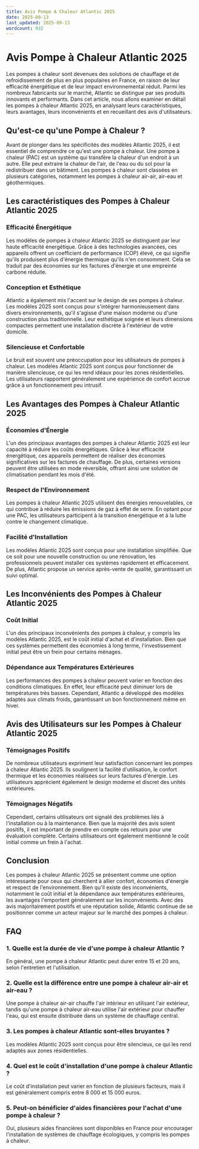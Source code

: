 ```yaml
---
title: Avis Pompe A Chaleur Atlantic 2025
date: 2025-09-13
last_updated: 2025-09-13
wordcount: 932
---
```


# Avis Pompe à Chaleur Atlantic 2025

Les pompes à chaleur sont devenues des solutions de chauffage et de refroidissement de plus en plus populaires en France, en raison de leur efficacité énergétique et de leur impact environnemental réduit. Parmi les nombreux fabricants sur le marché, Atlantic se distingue par ses produits innovants et performants. Dans cet article, nous allons examiner en détail les pompes à chaleur Atlantic 2025, en analysant leurs caractéristiques, leurs avantages, leurs inconvénients et en recueillant des avis d'utilisateurs.

## Qu'est-ce qu'une Pompe à Chaleur ?

Avant de plonger dans les spécificités des modèles Atlantic 2025, il est essentiel de comprendre ce qu'est une pompe à chaleur. Une pompe à chaleur (PAC) est un système qui transfère la chaleur d'un endroit à un autre. Elle peut extraire la chaleur de l'air, de l'eau ou du sol pour la redistribuer dans un bâtiment. Les pompes à chaleur sont classées en plusieurs catégories, notamment les pompes à chaleur air-air, air-eau et géothermiques.

## Les caractéristiques des Pompes à Chaleur Atlantic 2025

### Efficacité Énergétique

Les modèles de pompes à chaleur Atlantic 2025 se distinguent par leur haute efficacité énergétique. Grâce à des technologies avancées, ces appareils offrent un coefficient de performance (COP) élevé, ce qui signifie qu'ils produisent plus d'énergie thermique qu'ils n'en consomment. Cela se traduit par des économies sur les factures d'énergie et une empreinte carbone réduite.

### Conception et Esthétique

Atlantic a également mis l'accent sur le design de ses pompes à chaleur. Les modèles 2025 sont conçus pour s'intégrer harmonieusement dans divers environnements, qu'il s'agisse d'une maison moderne ou d'une construction plus traditionnelle. Leur esthétique soignée et leurs dimensions compactes permettent une installation discrète à l'extérieur de votre domicile.

### Silencieuse et Confortable

Le bruit est souvent une préoccupation pour les utilisateurs de pompes à chaleur. Les modèles Atlantic 2025 sont conçus pour fonctionner de manière silencieuse, ce qui les rend idéaux pour les zones résidentielles. Les utilisateurs rapportent généralement une expérience de confort accrue grâce à un fonctionnement peu intrusif.

## Les Avantages des Pompes à Chaleur Atlantic 2025

### Économies d'Énergie

L'un des principaux avantages des pompes à chaleur Atlantic 2025 est leur capacité à réduire les coûts énergétiques. Grâce à leur efficacité énergétique, ces appareils permettent de réaliser des économies significatives sur les factures de chauffage. De plus, certaines versions peuvent être utilisées en mode réversible, offrant ainsi une solution de climatisation pendant les mois d'été.

### Respect de l'Environnement

Les pompes à chaleur Atlantic 2025 utilisent des énergies renouvelables, ce qui contribue à réduire les émissions de gaz à effet de serre. En optant pour une PAC, les utilisateurs participent à la transition énergétique et à la lutte contre le changement climatique.

### Facilité d'Installation

Les modèles Atlantic 2025 sont conçus pour une installation simplifiée. Que ce soit pour une nouvelle construction ou une rénovation, les professionnels peuvent installer ces systèmes rapidement et efficacement. De plus, Atlantic propose un service après-vente de qualité, garantissant un suivi optimal.

## Les Inconvénients des Pompes à Chaleur Atlantic 2025

### Coût Initial

L'un des principaux inconvénients des pompes à chaleur, y compris les modèles Atlantic 2025, est le coût initial d'achat et d'installation. Bien que ces systèmes permettent des économies à long terme, l'investissement initial peut être un frein pour certains ménages.

### Dépendance aux Températures Extérieures

Les performances des pompes à chaleur peuvent varier en fonction des conditions climatiques. En effet, leur efficacité peut diminuer lors de températures très basses. Cependant, Atlantic a développé des modèles adaptés aux climats froids, garantissant un bon fonctionnement même en hiver.

## Avis des Utilisateurs sur les Pompes à Chaleur Atlantic 2025

### Témoignages Positifs

De nombreux utilisateurs expriment leur satisfaction concernant les pompes à chaleur Atlantic 2025. Ils soulignent la facilité d'utilisation, le confort thermique et les économies réalisées sur leurs factures d'énergie. Les utilisateurs apprécient également le design moderne et discret des unités extérieures.

### Témoignages Négatifs

Cependant, certains utilisateurs ont signalé des problèmes liés à l'installation ou à la maintenance. Bien que la majorité des avis soient positifs, il est important de prendre en compte ces retours pour une évaluation complète. Certains utilisateurs ont également mentionné le coût initial comme un frein à l'achat.

## Conclusion

Les pompes à chaleur Atlantic 2025 se présentent comme une option intéressante pour ceux qui cherchent à allier confort, économies d'énergie et respect de l'environnement. Bien qu'il existe des inconvénients, notamment le coût initial et la dépendance aux températures extérieures, les avantages l'emportent généralement sur les inconvénients. Avec des avis majoritairement positifs et une réputation solide, Atlantic continue de se positionner comme un acteur majeur sur le marché des pompes à chaleur.

## FAQ

### 1. Quelle est la durée de vie d'une pompe à chaleur Atlantic ?

En général, une pompe à chaleur Atlantic peut durer entre 15 et 20 ans, selon l'entretien et l'utilisation.

### 2. Quelle est la différence entre une pompe à chaleur air-air et air-eau ?

Une pompe à chaleur air-air chauffe l'air intérieur en utilisant l'air extérieur, tandis qu'une pompe à chaleur air-eau utilise l'air extérieur pour chauffer l'eau, qui est ensuite distribuée dans un système de chauffage central.

### 3. Les pompes à chaleur Atlantic sont-elles bruyantes ?

Les modèles Atlantic 2025 sont conçus pour être silencieux, ce qui les rend adaptés aux zones résidentielles.

### 4. Quel est le coût d'installation d'une pompe à chaleur Atlantic ?

Le coût d'installation peut varier en fonction de plusieurs facteurs, mais il est généralement compris entre 8 000 et 15 000 euros.

### 5. Peut-on bénéficier d'aides financières pour l'achat d'une pompe à chaleur ?

Oui, plusieurs aides financières sont disponibles en France pour encourager l'installation de systèmes de chauffage écologiques, y compris les pompes à chaleur.